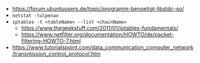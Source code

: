 + https://forum.ubuntuusers.de/topic/programm-benoetigt-libstdc-so/
+ `netstat -tulpenao`
+ `iptables -t <tableName> --list <chainName>`
  + https://www.thegeekstuff.com/2011/01/iptables-fundamentals/
  + https://www.netfilter.org/documentation/HOWTO/de/packet-filtering-HOWTO-7.html
+ https://www.tutorialspoint.com/data_communication_computer_network/transmission_control_protocol.htm